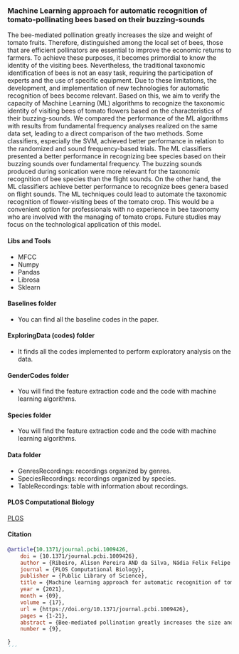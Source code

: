 ### Machine Learning approach for automatic recognition of tomato-pollinating bees based on their buzzing-sounds

The bee-mediated pollination greatly increases the size and weight of tomato fruits. Therefore, distinguished among the local set of bees, those that are efficient pollinators are essential to improve the economic returns to farmers. To achieve these purposes, it becomes primordial to know the identity of the visiting bees. Nevertheless, the traditional taxonomic identification of bees is not an easy task, requiring the participation of experts and the use of specific equipment. Due to these limitations, the development, and implementation of new technologies for automatic recognition of bees become relevant. Based on this, we aim to verify the capacity of Machine Learning (ML) algorithms to recognize the taxonomic identity of visiting bees of tomato flowers based on the characteristics of their buzzing-sounds. We compared the performance of the ML algorithms with results from fundamental frequency analyses realized on the same data set, leading to a direct comparison of the two methods. Some classifiers, especially the SVM, achieved better performance in relation to the randomized and sound frequency-based trials. The ML classifiers presented a better performance in recognizing bee species based on their buzzing sounds over fundamental frequency. The buzzing sounds produced during sonication were more relevant for the taxonomic recognition of bee species than the flight sounds. On the other hand, the ML classifiers achieve better performance to recognize bees genera based on flight sounds. The ML techniques could lead to automate the taxonomic recognition of flower-visiting bees of the tomato crop. This would be a convenient option for professionals with no experience in bee taxonomy who are involved with the managing of tomato crops.
Future studies may focus on the technological application of this model.

#### Libs and Tools
- MFCC
- Numpy
- Pandas
- Librosa
- Sklearn

#### Baselines folder
- You can find all the baseline codes in the paper.

#### ExploringData (codes) folder
- It finds all the codes implemented to perform exploratory analysis on the data.

#### GenderCodes folder
- You will find the feature extraction code and the code with machine learning algorithms.

#### Species folder
- You will find the feature extraction code and the code with machine learning algorithms.

#### Data folder
- GenresRecordings: recordings organized by genres.
- SpeciesRecordings: recordings organized by species.
- TableRecordings: table with information about recordings.

#### PLOS Computational Biology
[PLOS](https://journals.plos.org/ploscompbiol/article?id=10.1371/journal.pcbi.1009426)

#### Citation
```bibtex
@article{10.1371/journal.pcbi.1009426,
    doi = {10.1371/journal.pcbi.1009426},
    author = {Ribeiro, Alison Pereira AND da Silva, Nádia Felix Felipe AND Mesquita, Fernanda Neiva AND Araújo, Priscila de Cássia Souza AND Rosa, Thierson Couto AND Mesquita-Neto, José Neiva},
    journal = {PLOS Computational Biology},
    publisher = {Public Library of Science},
    title = {Machine learning approach for automatic recognition of tomato-pollinating bees based on their buzzing-sounds},
    year = {2021},
    month = {09},
    volume = {17},
    url = {https://doi.org/10.1371/journal.pcbi.1009426},
    pages = {1-21},
    abstract = {Bee-mediated pollination greatly increases the size and weight of tomato fruits. Therefore, distinguishing between the local set of bees–those that are efficient pollinators–is essential to improve the economic returns for farmers. To achieve this, it is important to know the identity of the visiting bees. Nevertheless, the traditional taxonomic identification of bees is not an easy task, requiring the participation of experts and the use of specialized equipment. Due to these limitations, the development and implementation of new technologies for the automatic recognition of bees become relevant. Hence, we aim to verify the capacity of Machine Learning (ML) algorithms in recognizing the taxonomic identity of visiting bees to tomato flowers based on the characteristics of their buzzing sounds. We compared the performance of the ML algorithms combined with the Mel Frequency Cepstral Coefficients (MFCC) and with classifications based solely on the from fundamental frequency, leading to a direct comparison between the two approaches. In fact, some classifiers powered by the MFCC–especially the SVM–achieved better performance compared to the randomized and sound frequency-based trials. Moreover, the buzzing sounds produced during sonication were more relevant for the taxonomic recognition of bee species than analysis based on flight sounds alone. On the other hand, the ML classifiers performed better in recognizing bees genera based on flight sounds. Despite that, the maximum accuracy obtained here (73.39% by SVM) is still low compared to ML standards. Further studies analyzing larger recording samples, and applying unsupervised learning systems may yield better classification performance. Therefore, ML techniques could be used to automate the taxonomic recognition of flower-visiting bees of the cultivated tomato and other buzz-pollinated crops. This would be an interesting option for farmers and other professionals who have no experience in bee taxonomy but are interested in improving crop yields by increasing pollination.},
    number = {9},

}
´´´
